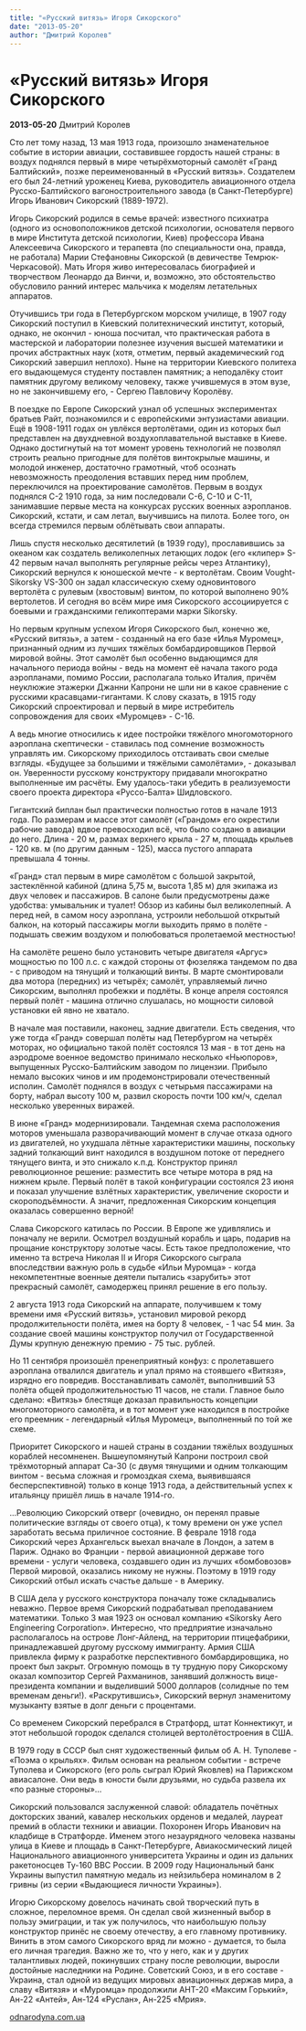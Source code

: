 ```yaml
---
title: "«Русский витязь» Игоря Сикорского"
date: "2013-05-20"
author: "Дмитрий Королев"
---
```


# «Русский витязь» Игоря Сикорского

**2013-05-20** Дмитрий Королев

Сто лет тому назад, 13 мая 1913 года, произошло знаменательное событие в истории авиации, составившее гордость нашей страны: в воздух поднялся первый в мире четырёхмоторный самолёт «Гранд Балтийский», позже переименованный в «Русский витязь». Создателем его был 24-летний уроженец Киева, руководитель авиационного отдела Русско-Балтийского вагоностроительного завода (в Санкт-Петербурге) Игорь Иванович Сикорский (1889-1972).

Игорь Сикорский родился в семье врачей: известного психиатра (одного из основоположников детской психологии, основателя первого в мире Института детской психологии, Киев) профессора Ивана Алексеевича Сикорского и терапевта (по специальности она, правда, не работала) Марии Стефановны Сикорской (в девичестве Темрюк-Черкасовой). Мать Игоря живо интересовалась биографией и творчеством Леонардо да Винчи, и, возможно, это обстоятельство обусловило ранний интерес мальчика к моделям летательных аппаратов.

Отучившись три года в Петербургском морском училище, в 1907 году Сикорский поступил в Киевский политехнический институт, который, однако, не окончил - юноша посчитал, что практическая работа в мастерской и лаборатории полезнее изучения высшей математики и прочих абстрактных наук (хотя, отметим, первый академический год Сикорский завершил неплохо). Ныне на территории Киевского политеха его выдающемуся студенту поставлен памятник; а неподалёку стоит памятник другому великому человеку, также учившемуся в этом вузе, но не закончившему его, - Сергею Павловичу Королёву.

В поездке по Европе Сикорский узнал об успешных экспериментах братьев Райт, познакомился и с европейскими энтузиастами авиации. Ещё в 1908-1911 годах он увлёкся вертолётами, один из которых был представлен на двухдневной воздухоплавательной выставке в Киеве. Однако достигнутый на тот момент уровень технологий не позволял строить реально пригодные для полётов винтокрылые машины, и молодой инженер, достаточно грамотный, чтоб осознать невозможность преодоления вставших перед ним проблем, переключился на проектирование самолётов. Первым в воздух поднялся С-2 1910 года, за ним последовали С-6, С-10 и С-11, занимавшие первые места на конкурсах русских военных аэропланов. Сикорский, кстати, и сам летал, выучившись на пилота. Более того, он всегда стремился первым облётывать свои аппараты.

Лишь спустя несколько десятилетий (в 1939 году), прославившись за океаном как создатель великолепных летающих лодок (его «клипер» S-42 первым начал выполнять регулярные рейсы через Атлантику), Сикорский вернулся к юношеской мечте - к вертолётам. Своим Vought-Sikorsky VS-300 он задал классическую схему одновинтового вертолёта с рулевым (хвостовым) винтом, по которой выполнено 90% вертолетов. И сегодня во всём мире имя Сикорского ассоциируется с боевыми и гражданскими геликоптерами марки Sikorsky.

Но первым крупным успехом Игоря Сикорского был, конечно же, «Русский витязь», а затем - созданный на его базе «Илья Муромец», признанный одним из лучших тяжёлых бомбардировщиков Первой мировой войны. Этот самолёт был особенно выдающимся для начального периода войны - ведь на момент её начала такого рода аэропланами, помимо России, располагала только Италия, причём неуклюжие этажерки Джанни Капрони не шли ни в какое сравнение с русскими красавцами-гигантами. К слову сказать, в 1915 году Сикорский спроектировал и первый в мире истребитель сопровождения для своих «Муромцев» - С-16.

А ведь многие относились к идее постройки тяжёлого многомоторного аэроплана скептически - ставилась под сомнение возможность управлять им. Сикорскому приходилось отстаивать свои смелые взгляды. «Будущее за большими и тяжёлыми самолётами», - доказывал он. Уверенности русскому конструктору придавали многократно выполненные им расчёты. Ему удалось-таки убедить в реализуемости своего проекта директора «Руссо-Балта» Шидловского.

Гигантский биплан был практически полностью готов в начале 1913 года. По размерам и массе этот самолёт («Грандом» его окрестили рабочие завода) вдвое превосходил всё, что было создано в авиации до него. Длина - 20 м, размах верхнего крыла - 27 м, площадь крыльев - 120 кв. м (по другим данным - 125), масса пустого аппарата превышала 4 тонны.

«Гранд» стал первым в мире самолётом с большой закрытой, застеклённой кабиной (длина 5,75 м, высота 1,85 м) для экипажа из двух человек и пассажиров. В салоне были предусмотрены даже удобства: умывальник и туалет! Обзор из кабины был великолепный. А перед ней, в самом носу аэроплана, устроили небольшой открытый балкон, на который пассажиры могли выходить прямо в полёте - подышать свежим воздухом и полюбоваться пролетаемой местностью!

На самолёте решено было установить четыре двигателя «Аргус» мощностью по 100 л.с. с каждой стороны от фюзеляжа тандемом по два - с приводом на тянущий и толкающий винты. В марте смонтировали два мотора (передних) из четырёх; самолёт, управляемый лично Сикорским, выполнял пробежки и подлёты. В конце апреля состоялся первый полёт - машина отлично слушалась, но мощности силовой установки ей явно не хватало.

В начале мая поставили, наконец, задние двигатели. Есть сведения, что уже тогда «Гранд» совершал полёты над Петербургом на четырёх моторах, но официально такой полёт состоялся 13 мая - в тот день на аэродроме военное ведомство принимало несколько «Ньюпоров», выпущенных Русско-Балтийским заводом по лицензии. Прибыло немало высоких чинов и им продемонстрировали отечественный исполин. Самолёт поднялся в воздух с четырьмя пассажирами на борту, набрал высоту 100 м, развил скорость почти 100 км/ч, сделал несколько уверенных виражей.

В июне «Гранд» модернизировали. Тандемная схема расположения моторов уменьшала разворачивающий момент в случае отказа одного из двигателей, но ухудшала лётные характеристики машины, поскольку задний толкающий винт находился в воздушном потоке от переднего тянущего винта, и это снижало к.п.д. Конструктор принял революционное решение: разместить все четыре мотора в ряд на нижнем крыле. Первый полёт в такой конфигурации состоялся 23 июня и показал улучшение взлётных характеристик, увеличение скорости и скороподъёмности. А значит, предложенная Сикорским концепция оказалась совершенно верной!

Слава Сикорского катилась по России. В Европе же удивлялись и поначалу не верили. Осмотрел воздушный корабль и царь, подарив на прощание конструктору золотые часы. Есть такое предположение, что именно та встреча Николая II и Игоря Сикорского сыграла впоследствии важную роль в судьбе «Ильи Муромца» - когда некомпетентные военные деятели пытались «зарубить» этот прекрасный самолёт, самодержец принял решение в его пользу.

2 августа 1913 года Сикорский на аппарате, получившем к тому времени имя «Русский витязь», установил мировой рекорд продолжительности полёта, имея на борту 8 человек, - 1 час 54 мин. За создание своей машины конструктор получил от Государственной Думы крупную денежную премию - 75 тыс. рублей.

Но 11 сентября произошёл пренеприятный конфуз: с пролетавшего аэроплана отвалился двигатель и упал прямо на стоявшего «Витязя», изрядно его повредив. Восстанавливать самолёт, выполнивший 53 полёта общей продолжительностью 11 часов, не стали. Главное было сделано: «Витязь» блестяще доказал правильность концепции многомоторного самолёта, и в тот момент уже находился в постройке его преемник - легендарный «Илья Муромец», выполненный по той же схеме.

Приоритет Сикорского и нашей страны в создании тяжёлых воздушных кораблей несомненен. Вышеупомянутый Капрони построил свой трёхмоторный аппарат Са-30 (с двумя тянущими и одним толкающим винтом - весьма сложная и громоздкая схема, выявившаяся бесперспективной) только в конце 1913 года, а действительный успех к итальянцу пришёл лишь в начале 1914-го.

...Революцию Сикорский отверг (очевидно, он перенял правые политические взгляды от своего отца), к тому времени он уже успел заработать весьма приличное состояние. В феврале 1918 года Сикорский через Архангельск выехал вначале в Лондон, а затем в Париж. Однако во Франции - первой авиационной державе того времени - услуги человека, создавшего один из лучших «бомбовозов» Первой мировой, оказались никому не нужны. Поэтому в 1919 году Сикорский отбыл искать счастье дальше - в Америку.

В США дела у русского конструктора поначалу тоже складывались неважно. Первое время Сикорский подрабатывал преподаванием математики. Только 3 мая 1923 он основал компанию «Sikorsky Aero Engineering Corporation». Интересно, что предприятие изначально располагалось на острове Лонг-Айленд, на территории птицефабрики, принадлежавшей другому русскому иммигранту. Армия США привлекла фирму к разработке перспективного бомбардировщика, но проект был закрыт. Огромную помощь в ту трудную пору Сикорскому оказал композитор Сергей Рахманинов, занявший должность вице-президента компании и выделивший 5000 долларов (солидные по тем временам деньги!). «Раскрутившись», Сикорский вернул знаменитому музыканту взятые в долг деньги с процентами.

Со временем Сикорский перебрался в Стратфорд, штат Коннектикут, и этот небольшой городок сделался столицей вертолётостроения в США.

В 1979 году в СССР был снят художественный фильм об А. Н. Туполеве - «Поэма о крыльях». Фильм основан на реальном событии - встрече Туполева и Сикорского (его роль сыграл Юрий Яковлев) на Парижском авиасалоне. Они ведь в юности были друзьями, но судьба развела их «по разные стороны»...

Сикорский пользовался заслуженной славой: обладатель почётных докторских званий, кавалер нескольких орденов и медалей, лауреат премий в области техники и авиации. Похоронен Игорь Иванович на кладбище в Стратфорде. Именем этого незаурядного человека названы улица в Киеве и площадь в Санкт-Петербурге, Авиакосмический лицей Национального авиационного университета Украины и один из дальних ракетоносцев Ту-160 ВВС России. В 2009 году Национальный банк Украины выпустил памятную медаль из нейзильбера номиналом в 2 гривны (из серии «Выдающиеся личности Украины»).

Игорю Сикорскому довелось начинать свой творческий путь в сложное, переломное время. Он сделал свой жизненный выбор в пользу эмиграции, и так уж получилось, что наибольшую пользу конструктор принёс не своему отечеству, а его главному противнику. Винить в этом самого Сикорского вряд ли можно - думается, то была его личная трагедия. Важно же то, что у него, как и у других талантливых людей, покинувших страну после революции, выросли достойные наследники на Родине. Советский Союз, и в его составе - Украина, стал одной из ведущих мировых авиационных держав мира, а славу «Витязя» и «Муромца» продолжили АНТ-20 «Максим Горький», Ан-22 «Антей», Ан-124 «Руслан», Ан-225 «Мрия».

[odnarodyna.com.ua](http://odnarodyna.com.ua/node/13641)